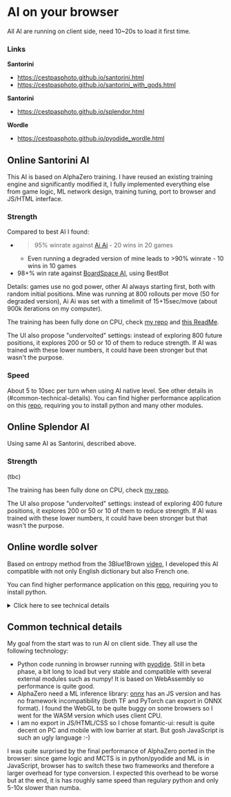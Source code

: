 # AI on your browser

All AI are running on client side, need 10\~20s to load it first time.

### Links

**Santorini**
- <https://cestpasphoto.github.io/santorini.html>
- <https://cestpasphoto.github.io/santorini_with_gods.html>

**Santorini**
- <https://cestpasphoto.github.io/splendor.html>

**Wordle**
- <https://cestpasphoto.github.io/pyodide_wordle.html>

## Online Santorini AI

This AI is based on AlphaZero training. I have reused an existing training engine and significantly modified it, I fully implemented everything else from game logic, ML network design, training tuning, port to browser and JS/HTML interface.

### Strength

Compared to best AI I found:
* >95% winrate against [Ai Ai](http://mrraow.com/index.php/aiai-home/aiai/) - 20 wins in 20 games
  * Even running a degraded version of mine leads to >90% winrate - 10 wins in 10 games
* 98+% win rate against [BoardSpace AI](https://www.boardspace.net/english/index.shtml), using BestBot

Details: games use no god power, other AI always starting first, both with random initial positions. Mine was running at 800 rollouts per move (50 for degraded version), Ai Ai was set with a timelimit of 15+15sec/move (about 900k iterations on my computer). 

The training has been fully done on CPU, check [my repo](https://github.com/cestpasphoto/alpha-zero-general) and [this ReadMe](https://github.com/cestpasphoto/alpha-zero-general/blob/master/santorini/README.md).

The UI also propose "undervolted" settings: instead of exploring 800 future positions, it explores 200 or 50 or 10 of them to reduce strength. If AI was trained with these lower numbers, it could have been stronger but that wasn't the purpose.

### Speed

About 5 to 10sec per turn when using AI native level. See other details in (#common-technical-details).
You can find higher performance application on this [repo](https://github.com/cestpasphoto/alpha-zero-general), requiring you to install python and many other modules.


## Online Splendor AI

Using same AI as Santorini, described above.

### Strength

(tbc)

The training has been fully done on CPU, check [my repo](https://github.com/cestpasphoto/alpha-zero-general).

The UI also propose "undervolted" settings: instead of exploring 400 future positions, it explores 200 or 50 or 10 of them to reduce strength. If AI was trained with these lower numbers, it could have been stronger but that wasn't the purpose.


## Online wordle solver

Based on entropy method from the 3Blue1Brown [video](https://www.youtube.com/watch?v=v68zYyaEmEA), I developed this AI compatible with not only English dictionary but also French one.

You can find higher performance application on this [repo](https://github.com/cestpasphoto/wordle_solver_french), requiring you to install python.

<details>
<summary>Click here to see technical details</summary>
Longest computation time is first word, when we know nothing about solution. I pre-computed these best first words on all conditions (fr/eng, all words lengths, with first letter known/unknown).
To improve even further computation time, I can restrict research to the X most popular words: it decrease a little bit AI strenght for a much shorter thinking time.

I managed to retrieve occurence percentage for each word: that allows to filter out very rare words, which is advised. We can even weight words depending on their occurence: this is advised for "easy" game but not advised for "hard" game like the one in the NY times.

See other details in (#common-technical-details).
</details>

## Common technical details

My goal from the start was to run AI on client side. They all use the following technology:
* Python code running in browser running with [pyodide](https://pyodide.org/en/stable/). Still in beta phase, a bit long to load but very stable and compatible with several external modules such as numpy! It is based on WebAssembly so performance is quite good.
* AlphaZero need a ML inference library: [onnx](https://github.com/microsoft/onnxruntime-inference-examples/tree/main/js) has an JS version and has no framework incompatibility (both TF and PyTorch can export in ONNX format). I found the WebGL to be quite buggy on some browsers so I went for the WASM version which uses client CPU.
* I am no export in JS/HTML/CSS so I chose fomantic-ui: result is quite decent on PC and mobile with low barrier at start. But gosh JavaScript is such an ugly language :-)

I was quite surprised by the final performance of AlphaZero ported in the browser: since game logic and MCTS is in python/pyodide and ML is in JavaScript, browser has to switch these two frameworks and therefore a larger overhead for type conversion. I expected this overhead to be worse but at the end, it is has roughly same speed than regulary python and only 5-10x slower than numba.